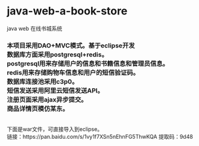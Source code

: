 # java-web-a-book-store
java web 在线书城系统
<h3>本项目采用DAO+MVC模式。基于eclipse开发</br>
数据库方面采用postgresql+redis。</br>
postgresql用来存储用户的信息和书籍信息和管理员信息。</br>
redis用来存储购物车信息和用户的短信验证码。</br>
数据库连接池采用c3p0。</br>
短信发送采用阿里云短信发送API。</br>
注册页面采用ajax异步提交。</br>
商品详情页模仿某东。</h3></br>
下面是war文件，可直接导入到eclipse。</br>
链接：https://pan.baidu.com/s/1vy1f7XSn5nEhnFG5ThwKQA 
提取码：9d48 


